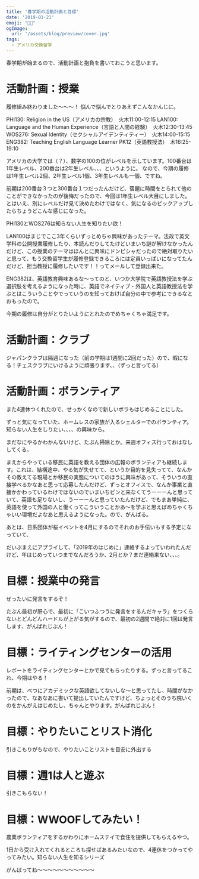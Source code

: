 ```yaml
---
title: '春学期の活動計画と目標'
date: '2019-01-21'
emoji: "💪🏼"
ogImage:
  url: '/assets/blog/preview/cover.jpg'
tags:
  - アメリカ交換留学
---
```


春学期が始まるので、活動計画と抱負を書いておこうと思います。

# 活動計画：授業

履修組み終わりました～～～！ 悩んで悩んでとりあえずこんなかんじに。

PHI130: Religion in the US（アメリカの宗教）　火木11:00-12:15
LAN100: Language and the Human Experience（言語と人間の経験）　火木12:30-13:45
WOS276: Sexual Identity（セクシャルアイデンティティー）　火木14:00-15:15
ENG382: Teaching English Language Learner PK12（英語教授法）　木16:25-19:10 

アメリカの大学では（？）、数字の100の位がレベルを示しています。100番台は1年生レベル、200番台は2年生レベル、、、というように。
なので、今期の履修は1年生レベル2個、2年生レベル1個、3年生レベルも一個、ですね。

前期は200番台３つと300番台１つだったんだけど、宿題に時間をとられて他のことができなかったのが後悔だったので、今回は1年生レベル大目にしました。とはいえ、別にレベルだけ見て決めたわけではなく、気になるのピックアップしたらちょうどこんな感じになった。

PHI130とWOS276は知らない人生を知りたい欲！

LAN100はまじでここ3年くらいずっとめちゃ興味があったテーマ。法政で英文学科の公開授業履修したり、本読んだりしてたけどいまいち謎が解けなかったんだけど、この授業のテーマはほんとに興味にドンピシャだったので絶対取りたいと思って、もう交換留学生が履修登録できるころには定員いっぱいになってたんだけど、担当教授に履修したいです！！ってメールして登録出来た。

ENG382は、英語教育興味あるな～ってのと、いつか大学院で英語教授法を学ぶ選択肢を考えるようになった時に、英語でネイティブ・外国人と英語教授法を学ぶとはこういうことやでっていうのを知っておけば自分の中で参考にできるなとおもったので。

今期の履修は自分がとりたいようにとれたのでめちゃくちゃ満足です。

# 活動計画：クラブ

ジャパンクラブは隔週になった（前の学期は1週間に2回だった）ので、暇になる！チェスクラブにいけるように頑張ります、、（ずっと言ってる）

# 活動計画：ボランティア

また4連休つくれたので、せっかくなので新しいボラもはじめることにした。

ずっと気になっていた、ホームレスの家族が入るシェルターでのボランティア。知らない人生をしりたい、、、、の興味から。

まだなにやるかわかんないけど、たぶん掃除とか。来週オフィス行っておはなししてくる。

まえからやっている移民に英語を教える団体の広報のボランティアも継続します。これは、結構途中、やる気が失せてて、というか目的を見失ってて、なんかその教えてる現場とか移民の実態についてのほうに興味があって、そういうの直接学べるかなあと思って応募したんだけど、ずっとオフィスで、なんか事業と直接かかわっているわけではないのでいまいちピンと来なくてうーーーんと思っていて、英語も足りないし、うーーーんと思っていたんだけど、でもまあ単純に、英語を使って外国の人と働くってこういうことかあ～を学ぶと思えばめちゃくちゃいい環境だよなあと思えるようになった。ので、がんばる。

あとは、日系団体が桜イベントを4月にするのでそれのお手伝いもする予定になっていて、

だいぶまえにアプライして、「2019年のはじめに」連絡するよっていわれたんだけど、年はじめっていつまでなんだろうか、2月とか？まだ連絡来ない、、、。

# 目標：授業中の発言

ぜったいに発言をするぞ！

たぶん最初が肝心で、最初に「こいつふつうに発言をするんだキャラ」をつくらないとどんどんハードルが上がる気がするので、最初の2週間で絶対に1回は発言します、がんばれじぶん！

# 目標：ライティングセンターの活用

レポートをライティングセンターとかで見てもらったりする。ずっと言ってるこれ、今期はやる！

前期は、べつにアカデミックな英語欲してないしな～と思ってたし、時間がなかったので、なあなあに書いて提出していたんですけど、ちょっとそのうち院いくのをかんがえはじめたし、ちゃんとやります。がんばれじぶん！

# 目標：やりたいことリスト消化

引きこもりがちなので、やりたいことリストを目安に外出する

# 目標：週1は人と遊ぶ

引きこもらない！

# 目標：WWOOFしてみたい！

農業ボランティアをするかわりにホームステイで食住を提供してもらえるやつ。

1日から受け入れてくれるところも探せばあるみたいなので、4連休をつかってやってみたい。知らない人生を知るシリーズ

がんばってね～～～～～～～～～～～